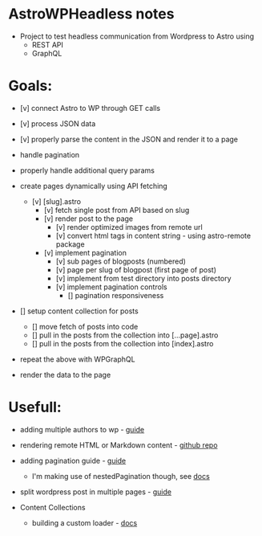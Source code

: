 # AstroWPHeadless notes
- Project to test headless communication from Wordpress to Astro using 
  - REST API
  - GraphQL

# Goals:
- [v] connect Astro to WP through GET calls
- [v] process JSON data
- [v] properly parse the content in the JSON and render it to a page
- handle pagination
- properly handle additional query params

- create pages dynamically using API fetching
  - [v] [slug].astro 
    - [v] fetch single post from API based on slug
    - [v] render post to the page
      - [v] render optimized images from remote url
      - [v] convert html tags in content string - using astro-remote package
    - [v] implement pagination
      - [v] sub pages of blogposts (numbered) 
      - [v] page per slug of blogpost (first page of post)
      - [v] implement from test directory into posts directory
      - [v] implement pagination controls
        - [] pagination responsiveness
      
- [] setup content collection for posts
  - [] move fetch of posts into code
  - [] pull in the posts from the collection into [...page].astro
  - [] pull in the posts from the collection into [index].astro

- repeat the above with WPGraphQL
- render the data to the page


# Usefull:
- adding multiple authors to wp - [guide](https://rankmath.com/blog/add-multiple-authors-for-posts/)

- rendering remote HTML or Markdown content - [github repo](https://github.com/natemoo-re/astro-remote) 

- adding pagination guide - [guide](https://fullstackdigital.io/blog/headless-wordpress-with-astro-part-2-pagination-and-tags-support/)
  - I'm making use of nestedPagination though, see [docs](https://docs.astro.build/en/guides/routing/#nested-pagination)

- split wordpress post in multiple pages - [guide](https://www.wpbeginner.com/wp-tutorials/how-to-split-wordpress-posts-into-multiple-pages/)

- Content Collections
  - building a custom loader - [docs](https://docs.astro.build/en/guides/content-collections/)



